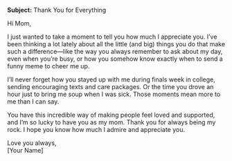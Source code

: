 **Subject:** Thank You for Everything  

Hi Mom,  

I just wanted to take a moment to tell you how much I appreciate you. I’ve been thinking a lot lately about all the little (and big) things you do that make such a difference—like the way you always remember to ask about my day, even when you’re busy, or how you somehow know exactly when to send a funny meme to cheer me up.  

I’ll never forget how you stayed up with me during finals week in college, sending encouraging texts and care packages. Or the time you drove an hour just to bring me soup when I was sick. Those moments mean more to me than I can say.  

You have this incredible way of making people feel loved and supported, and I’m so lucky to have you as my mom. Thank you for always being my rock. I hope you know how much I admire and appreciate you.  

Love you always,  
[Your Name]
